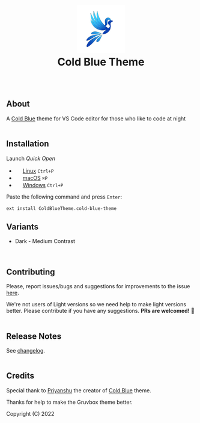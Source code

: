 <h1 align="center" style = "border-bottom : 0px !important;">
  <br>
  <a href="https://marketplace.visualstudio.com/items?itemName=jdinhlife.gruvbox">
    <img src = "logo.png">
  </a>
  <br>
  Cold Blue Theme
  <br>
</h1>
<br>
<br>


## About

A [Cold Blue](https://marketplace.visualstudio.com/items?itemName=ColdBlueTheme.cold-blue-theme) theme for VS Code editor for those who like to code at night
<br>
<br>
## Installation

Launch *Quick Open*

  - <img src="https://www.kernel.org/theme/images/logos/favicon.png" width=16 height=16/> <a href="https://code.visualstudio.com/shortcuts/keyboard-shortcuts-linux.pdf">Linux</a> `Ctrl+P`
  - <img src="https://developer.apple.com/favicon.ico" width=16 height=16/> <a href="https://code.visualstudio.com/shortcuts/keyboard-shortcuts-macos.pdf">macOS</a> `⌘P`
  - <img src="https://www.microsoft.com/favicon.ico" width=16 height=16/> <a href="https://code.visualstudio.com/shortcuts/keyboard-shortcuts-windows.pdf">Windows</a> `Ctrl+P`

Paste the following command and press `Enter`:

```
ext install ColdBlueTheme.cold-blue-theme
```

## Variants

-   Dark - Medium Contrast
<br>

## Contributing

Please, report issues/bugs and suggestions for improvements to the issue [here](https://github.com/priyanshu1208/Cold-Blue-Theme/issues).

We're not users of Light versions so we need help to make light versions better. Please contribute if you have any suggestions. **PRs are welcomed!** :rocket:
<br>
<br>

## Release Notes

See [changelog](CHANGELOG.md).
<br>
<br>

## Credits

Special thank to [Priyanshu](https://github.com/priyanshu1208) the creator of [Cold Blue](https://marketplace.visualstudio.com/items?itemName=ColdBlueTheme.cold-blue-theme) theme.

Thanks for help to make the Gruvbox theme better.

Copyright (C) 2022 
